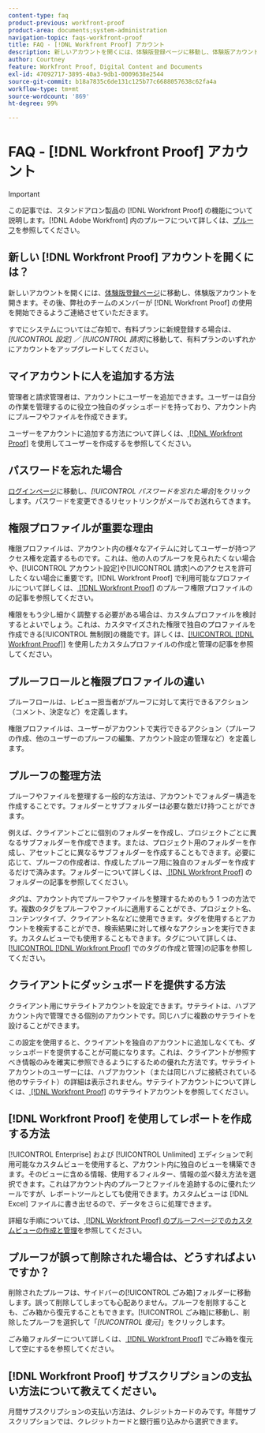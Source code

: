 ```yaml
---
content-type: faq
product-previous: workfront-proof
product-area: documents;system-administration
navigation-topic: faqs-workfront-proof
title: FAQ - [!DNL Workfront Proof] アカウント
description: 新しいアカウントを開くには、体験版登録ページに移動し、体験版アカウントを開きます。その後、お客様が  [!DNL Workfront Proof] の使用を開始できるよう、弊社のチームのメンバーからご連絡させていただきます。
author: Courtney
feature: Workfront Proof, Digital Content and Documents
exl-id: 47092717-3895-40a3-9db1-0009638e2544
source-git-commit: b18a7835c6de131c125b77c6688057638c62fa4a
workflow-type: tm+mt
source-wordcount: '869'
ht-degree: 99%

---
```


# FAQ - [!DNL Workfront Proof] アカウント

>[!IMPORTANT]
>
>この記事では、スタンドアロン製品の [!DNL Workfront Proof] の機能について説明します。[!DNL Adobe Workfront] 内のプルーフについて詳しくは、[プルーフ](../../../review-and-approve-work/proofing/proofing.md)を参照してください。

## 新しい [!DNL Workfront Proof] アカウントを開くには？

新しいアカウントを開くには、[体験版登録ページ](https://business.adobe.com/products/workfront/proofing-approvals.html)に移動し、体験版アカウントを開きます。その後、弊社のチームのメンバーが [!DNL Workfront Proof] の使用を開始できるようご連絡させていただきます。

すでにシステムについてはご存知で、有料プランに新規登録する場合は、*[!UICONTROL 設定]* *／* *[!UICONTROL 請求]*&#x200B;に移動して、有料プランのいずれかにアカウントをアップグレードしてください。

## マイアカウントに人を追加する方法

管理者と請求管理者は、アカウントにユーザーを追加できます。ユーザーは自分の作業を管理するのに役立つ独自のダッシュボードを持っており、アカウント内にプルーフやファイルを作成できます。

ユーザーをアカウントに追加する方法について詳しくは、[ [!DNL Workfront Proof]](../../../workfront-proof/wp-mnguserscontacts/users/create-users.md) を使用してユーザーを作成するを参照してください。

## パスワードを忘れた場合

[ログインページ](https://app.proofhq.com/login)に移動し、*[!UICONTROL パスワードを忘れた場合]*&#x200B;をクリックします。パスワードを変更できるリセットリンクがメールでお送れらてきます。

## 権限プロファイルが重要な理由

権限プロファイルは、アカウント内の様々なアイテムに対してユーザーが持つアクセス権を定義するものです。これは、他の人のプルーフを見られたくない場合や、[!UICONTROL アカウント設定]や[!UICONTROL 請求]へのアクセスを許可したくない場合に重要です。[!DNL Workfront Proof] で利用可能なプロファイルについて詳しくは、[ [!DNL Workfront Proof]](../../../workfront-proof/wp-acct-admin/account-settings/proof-perm-profiles-in-wp.md) のプルーフ権限プロファイルのの記事を参照してください。

権限をもう少し細かく調整する必要がある場合は、カスタムプロファイルを検討するとよいでしょう。これは、カスタマイズされた権限で独自のプロファイルを作成できる[!UICONTROL 無制限]の機能です。詳しくは、[[!UICONTROL  [!DNL Workfront Proof]]](../../../workfront-proof/wp-mnguserscontacts/users/create-and-manage-custom-profiles.md) を使用したカスタムプロファイルの作成と管理の記事を参照してください。

## プルーフロールと権限プロファイルの違い

プルーフロールは、レビュー担当者がプルーフに対して実行できるアクション（コメント、決定など）を定義します。

権限プロファイルは、ユーザーがアカウントで実行できるアクション（プルーフの作成、他のユーザーのプルーフの編集、アカウント設定の管理など）を定義します。

## プルーフの整理方法

プルーフやファイルを整理する一般的な方法は、アカウントでフォルダー構造を作成することです。フォルダーとサブフォルダーは必要な数だけ持つことができます。

例えば、クライアントごとに個別のフォルダーを作成し、プロジェクトごとに異なるサブフォルダーを作成できます。または、プロジェクト用のフォルダーを作成し、アセットごとに異なるサブフォルダーを作成することもできます。必要に応じて、プルーフの作成者は、作成したプルーフ用に独自のフォルダーを作成するだけで済みます。フォルダーについて詳しくは、[ [!DNL Workfront Proof]](../../../workfront-proof/wp-work-proofsfiles/organize-your-work/folders.md) のフォルダーの記事を参照してください。

*タグ*&#x200B;は、アカウント内でプルーフやファイルを整理するためのもう 1 つの方法です。複数のタグをプルーフやファイルに適用することができ、プロジェクト名、コンテンツタイプ、クライアント名などに使用できます。タグを使用するとアカウントを検索することができ、検索結果に対して様々なアクションを実行できます。カスタムビューでも使用することもできます。タグについて詳しくは、[[!UICONTROL  [!DNL Workfront Proof]](../../../workfront-proof/wp-work-proofsfiles/organize-your-work/create-and-manage-tags.md) でのタグの作成と管理]の記事を参照してください。

## クライアントにダッシュボードを提供する方法

クライアント用にサテライトアカウントを設定できます。サテライトは、ハブアカウント内で管理できる個別のアカウントです。同じハブに複数のサテライトを設けることができます。

この設定を使用すると、クライアントを独自のアカウントに追加しなくても、ダッシュボードを提供することが可能になります。これは、クライアントが参照すべき情報のみを確実に参照できるようにするための優れた方法です。サテライトアカウントのユーザーには、ハブアカウント（または同じハブに接続されている他のサテライト）の詳細は表示されません。サテライトアカウントについて詳しくは、[ [!DNL Workfront Proof]](../../../workfront-proof/wp-acct-admin/satellite-accounts/sat-accts-in-wp.md) のサテライトアカウントを参照してください。

## [!DNL Workfront Proof] を使用してレポートを作成する方法

[!UICONTROL Enterprise] および [!UICONTROL Unlimited] エディションで利用可能なカスタムビューを使用すると、アカウント内に独自のビューを構築できます。そのビューに含める情報、使用するフィルター、情報の並べ替え方法を選択できます。これはアカウント内のプルーフとファイルを追跡するのに優れたツールですが、レポートツールとしても使用できます。カスタムビューは [!DNL Excel] ファイルに書き出せるので、データをさらに処理できます。

詳細な手順については、[ [!DNL Workfront Proof]  のプルーフページでのカスタムビューの作成と管理](../../../workfront-proof/wp-work-proofsfiles/manage-your-work/create-and-manage-custom-views.md)を参照してください。

## プルーフが誤って削除された場合は、どうすればよいですか？

削除されたプルーフは、サイドバーの[!UICONTROL ごみ箱]フォルダーに移動します。誤って削除してしまっても心配ありません。プルーフを削除することも、ごみ箱から復元することもできます。[!UICONTROL ごみ箱]に移動し、削除したプルーフを選択して「*[!UICONTROL 復元]*」をクリックします。

ごみ箱フォルダーについて詳しくは、[ [!DNL Workfront Proof]](../../../workfront-proof/wp-work-proofsfiles/manage-your-work/restore-and-empty-trash.md) でごみ箱を復元して空にするを参照してください。

## [!DNL Workfront Proof] サブスクリプションの支払い方法について教えてください。

月間サブスクリプションの支払い方法は、クレジットカードのみです。年間サブスクリプションでは、クレジットカードと銀行振り込みから選択できます。<!--Visit the [Account Payment in [!DNL Workfront Proof]](../../../workfront-proof/wp-billingsettings/manage-your-billing/acct-payment-in-wp.md) help page for additional information.-->
